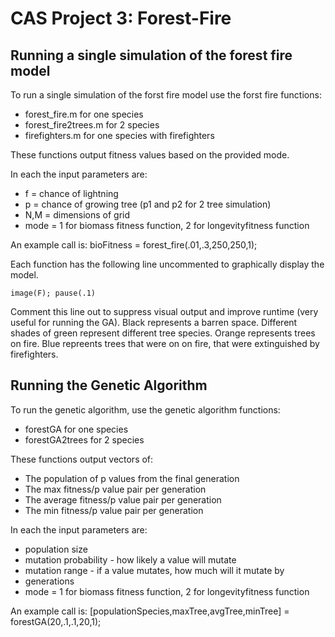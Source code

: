 # CAS Project 3: Forest-Fire

## Running a single simulation of the forest fire model
To run a single simulation of the forst fire model use the forst fire functions:
* forest_fire.m for one species
* forest_fire2trees.m for 2 species
* firefighters.m for one species with firefighters

These functions output fitness values based on the provided mode.

In each the input parameters are:
* f = chance of lightning
* p = chance of growing tree (p1 and p2 for 2 tree simulation)
* N,M = dimensions of grid
* mode = 1 for biomass fitness function, 2 for longevityfitness function

An example call is: bioFitness = forest_fire(.01,.3,250,250,1);

Each function has the following line uncommented to graphically display the model.

`image(F); pause(.1)`

Comment this line out to suppress visual output and improve runtime (very useful for running the GA). Black represents a barren space. Different shades of green represent different tree species. Orange represents trees on fire. Blue repreents trees that were on on fire, that were extinguished by firefighters.

## Running the Genetic Algorithm
To run the genetic algorithm, use the genetic algorithm functions:
* forestGA for one species
* forestGA2trees for 2 species

These functions output vectors of:
* The population of p values from the final generation
* The max fitness/p value pair per generation
* The average fitness/p value pair per generation
* The min fitness/p value pair per generation

In each the input parameters are:
* population size
* mutation probability - how likely a value will mutate
* mutation range - if a value mutates, how much will it mutate by
* generations
* mode = 1 for biomass fitness function, 2 for longevityfitness function

An example call is: [populationSpecies,maxTree,avgTree,minTree] = forestGA(20,.1,.1,20,1);